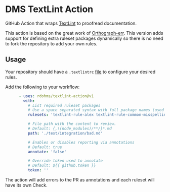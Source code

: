# DMS TextLint Action

GitHub Action that wraps [TextLint](https://textlint.github.io/) to proofread documentation.

This action is based on the great work of [Orthograph-err](https://github.com/place-labs/orthograph-err). This version adds support for defining extra ruleset packages dynamically so there is no need to fork the repository to add your own rules.

## Usage

Your repository should have a `.textlintrc` [file](https://textlint.github.io/docs/configuring.html) to configure your desired rules.

Add the following to your workflow:

```yaml
      - uses: rdohms/textlint-action@v1
        with:
          # List required ruleset packages
          # Use a space separated syntax with full package names (used in yarn add)
          rulesets: 'textlint-rule-alex textlint-rule-common-misspellings'

          # File path with the content to review.
          # Default: {,!(node_modules)/**/}*.md
          path: './test/integration/bad.md'

          # Enables or disables reporting via annotations
          # Default: true
          annotate: 'false'

          # Override token used to annotate
          # Default: ${{ github.token }}
          token: ''
```

The action will add errors to the PR as annotations and each ruleset will have its own Check.
